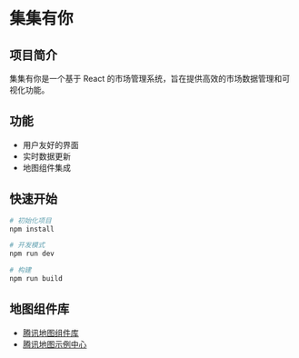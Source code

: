 # 集集有你

## 项目简介

集集有你是一个基于 React 的市场管理系统，旨在提供高效的市场数据管理和可视化功能。

## 功能

- 用户友好的界面
- 实时数据更新
- 地图组件集成

## 快速开始

```bash
# 初始化项目
npm install

# 开发模式
npm run dev

# 构建
npm run build
```

## 地图组件库

- [腾讯地图组件库](https://lbs.qq.com/webApi/javascriptGL/glGuide/glComponents)
- [腾讯地图示例中心](https://lbs.qq.com/webDemoCenter/glAPI/glServiceLib/suggestion)
